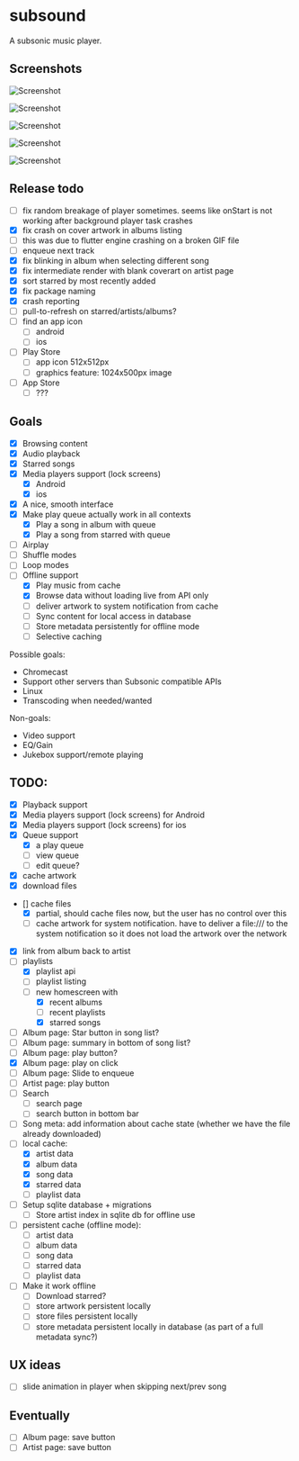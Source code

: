 # subsound

A subsonic music player.

## Screenshots

![Screenshot](screenshots/Screenshot_1618144770.png)

![Screenshot](screenshots/Screenshot_1618144779.png)

![Screenshot](screenshots/Screenshot_1618144796.png)

![Screenshot](screenshots/Screenshot_1618144844.png)

![Screenshot](screenshots/Screenshot_1618144846.png)

## Release todo

- [ ] fix random breakage of player sometimes. seems like onStart is not working after background player task crashes
- [X] fix crash on cover artwork in albums listing
 - [ ] this was due to flutter engine crashing on a broken GIF file
- [ ] enqueue next track
- [X] fix blinking in album when selecting different song
- [X] fix intermediate render with blank coverart on artist page
- [X] sort starred by most recently added
- [X] fix package naming
- [X] crash reporting
- [ ] pull-to-refresh on starred/artists/albums?
- [ ] find an app icon
  - [ ] android
  - [ ] ios
- [ ] Play Store
  - [ ] app icon 512x512px
  - [ ] graphics feature: 1024x500px image
- [ ] App Store
  - [ ] ???

## Goals

- [X] Browsing content
- [X] Audio playback
- [X] Starred songs
- [X] Media players support (lock screens)
  - [X] Android
  - [X] ios
- [X] A nice, smooth interface
- [X] Make play queue actually work in all contexts
  - [X] Play a song in album with queue
  - [X] Play a song from starred with queue
- [ ] Airplay
- [ ] Shuffle modes
- [ ] Loop modes
- [ ] Offline support
  - [X] Play music from cache
  - [X] Browse data without loading live from API only
  - [ ] deliver artwork to system notification from cache
  - [ ] Sync content for local access in database
  - [ ] Store metadata persistently for offline mode
  - [ ] Selective caching

Possible goals:
 - Chromecast
 - Support other servers than Subsonic compatible APIs
 - Linux
 - Transcoding when needed/wanted
 
Non-goals:
 - Video support
 - EQ/Gain
 - Jukebox support/remote playing

## TODO:
 - [X] Playback support
 - [X] Media players support (lock screens) for Android
 - [X] Media players support (lock screens) for ios
 - [X] Queue support
   - [X] a play queue
   - [ ] view queue
   - [ ] edit queue?
 - [X] cache artwork
 - [X] download files
 - [\] cache files
   - [X] partial, should cache files now, but the user has no control over this
   - [ ] cache artwork for system notification. have to deliver a file:/// 
         to the system notification so it does not load the artwork over the network
 - [X] link from album back to artist
 - [ ] playlists
   - [X] playlist api
   - [ ] playlist listing
   - [ ] new homescreen with
     - [X] recent albums
     - [ ] recent playlists
     - [X] starred songs
 - [ ] Album page: Star button in song list?
 - [ ] Album page: summary in bottom of song list?
 - [ ] Album page: play button?
 - [X] Album page: play on click
 - [ ] Album page: Slide to enqueue
 - [ ] Artist page: play button
 - [ ] Search
   - [ ] search page
   - [ ] search button in bottom bar
 - [ ] Song meta: add information about cache state (whether we have the file already downloaded)
 - [ ] local cache:
     - [X] artist data
     - [X] album data
     - [X] song data
     - [X] starred data
     - [ ] playlist data
 - [ ] Setup sqlite database + migrations
    - [ ] Store artist index in sqlite db for offline use
 - [ ] persistent cache (offline mode):
     - [ ] artist data
     - [ ] album data
     - [ ] song data
     - [ ] starred data
     - [ ] playlist data
 - [ ] Make it work offline
    - [ ] Download starred?
    - [ ] store artwork persistent locally
    - [ ] store files persistent locally
    - [ ] store metadata persistent locally in database (as part of a full metadata sync?)

## UX ideas
 - [ ] slide animation in player when skipping next/prev song

## Eventually
 - [ ] Album page: save button
 - [ ] Artist page: save button
